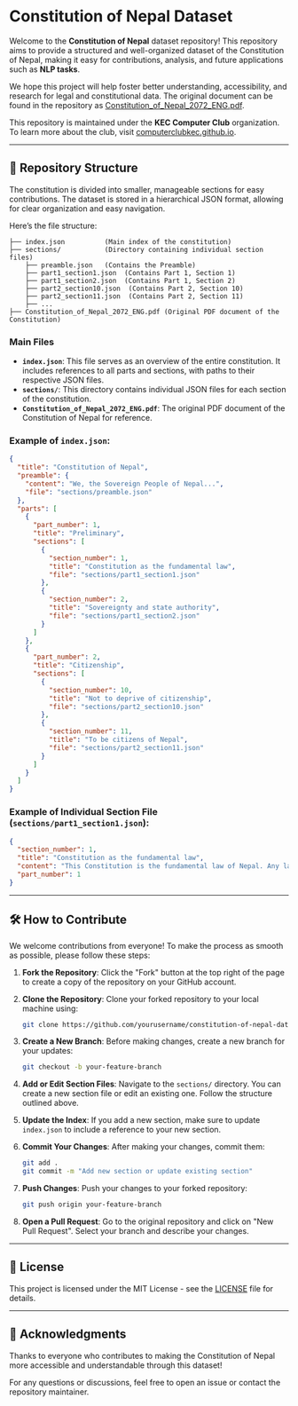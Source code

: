 # Constitution of Nepal Dataset

Welcome to the **Constitution of Nepal** dataset repository! This repository aims to provide a structured and well-organized dataset of the Constitution of Nepal, making it easy for contributions, analysis, and future applications such as **NLP tasks**.

We hope this project will help foster better understanding, accessibility, and research for legal and constitutional data. The original document can be found in the repository as [Constitution_of_Nepal_2072_ENG.pdf](Constitution_of_Nepal_2072_ENG.pdf).

This repository is maintained under the **KEC Computer Club** organization. To learn more about the club, visit [computerclubkec.github.io](https://computerclubkec.github.io).

---

## 📁 Repository Structure

The constitution is divided into smaller, manageable sections for easy contributions. The dataset is stored in a hierarchical JSON format, allowing for clear organization and easy navigation.

Here’s the file structure:

```
├── index.json          (Main index of the constitution)
├── sections/           (Directory containing individual section files)
    ├── preamble.json   (Contains the Preamble)
    ├── part1_section1.json  (Contains Part 1, Section 1)
    ├── part1_section2.json  (Contains Part 1, Section 2)
    ├── part2_section10.json  (Contains Part 2, Section 10)
    ├── part2_section11.json  (Contains Part 2, Section 11)
    ├── ...
├── Constitution_of_Nepal_2072_ENG.pdf (Original PDF document of the Constitution)
```

### **Main Files**

- **`index.json`**: This file serves as an overview of the entire constitution. It includes references to all parts and sections, with paths to their respective JSON files.
- **`sections/`**: This directory contains individual JSON files for each section of the constitution.
- **`Constitution_of_Nepal_2072_ENG.pdf`**: The original PDF document of the Constitution of Nepal for reference.

### **Example of `index.json`:**
```json
{
  "title": "Constitution of Nepal",
  "preamble": {
    "content": "We, the Sovereign People of Nepal...",
    "file": "sections/preamble.json"
  },
  "parts": [
    {
      "part_number": 1,
      "title": "Preliminary",
      "sections": [
        {
          "section_number": 1,
          "title": "Constitution as the fundamental law",
          "file": "sections/part1_section1.json"
        },
        {
          "section_number": 2,
          "title": "Sovereignty and state authority",
          "file": "sections/part1_section2.json"
        }
      ]
    },
    {
      "part_number": 2,
      "title": "Citizenship",
      "sections": [
        {
          "section_number": 10,
          "title": "Not to deprive of citizenship",
          "file": "sections/part2_section10.json"
        },
        {
          "section_number": 11,
          "title": "To be citizens of Nepal",
          "file": "sections/part2_section11.json"
        }
      ]
    }
  ]
}
```

### **Example of Individual Section File (`sections/part1_section1.json`):**
```json
{
  "section_number": 1,
  "title": "Constitution as the fundamental law",
  "content": "This Constitution is the fundamental law of Nepal. Any law inconsistent with this Constitution shall, to the extent of such inconsistency, be void.",
  "part_number": 1
}
```

---

## 🛠️ How to Contribute

We welcome contributions from everyone! To make the process as smooth as possible, please follow these steps:

1. **Fork the Repository**: Click the "Fork" button at the top right of the page to create a copy of the repository on your GitHub account.

2. **Clone the Repository**: Clone your forked repository to your local machine using:
   ```bash
   git clone https://github.com/yourusername/constitution-of-nepal-dataset.git
   ```

3. **Create a New Branch**: Before making changes, create a new branch for your updates:
   ```bash
   git checkout -b your-feature-branch
   ```

4. **Add or Edit Section Files**: Navigate to the `sections/` directory. You can create a new section file or edit an existing one. Follow the structure outlined above.

5. **Update the Index**: If you add a new section, make sure to update `index.json` to include a reference to your new section.

6. **Commit Your Changes**: After making your changes, commit them:
   ```bash
   git add .
   git commit -m "Add new section or update existing section"
   ```

7. **Push Changes**: Push your changes to your forked repository:
   ```bash
   git push origin your-feature-branch
   ```

8. **Open a Pull Request**: Go to the original repository and click on "New Pull Request". Select your branch and describe your changes.

---

## 📜 License

This project is licensed under the MIT License - see the [LICENSE](LICENSE) file for details.

---

## 🤝 Acknowledgments

Thanks to everyone who contributes to making the Constitution of Nepal more accessible and understandable through this dataset!

For any questions or discussions, feel free to open an issue or contact the repository maintainer.
